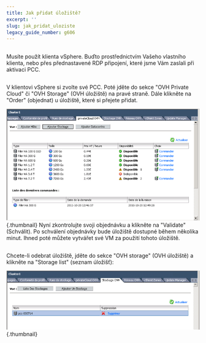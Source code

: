 ```yaml
---
title: Jak přidat úložiště?
excerpt: ''
slug: jak_pridat_uloziste
legacy_guide_number: g606
---
```



## 
Musíte použít klienta vSphere. Buďto prostřednictvím Vašeho vlastního klienta, nebo přes přednastavené RDP připojení, které jsme Vám zaslali při aktivaci PCC.


## 
V klientovi vSphere si zvolte své PCC. Poté jděte do sekce "OVH Private Cloud" či "OVH Storage" (OVH úložiště) na pravé straně.
Dále klikněte na "Order" (objednat) u úložiště, které si přejete přidat.

![](images/img_106.jpg){.thumbnail}
Nyní zkontrolujte svoji objednávku a klikněte na "Validate" (Schválit). Po schválení objednávky bude úložiště dostupné během několika minut. Ihned poté můžete vytvářet své VM za použití tohoto úložiště.


## 
Chcete-li odebrat úložiště, jděte do sekce "OVH storage" (OVH úložiště) a klikněte na "Storage list" (seznam úložišť):

![](images/img_107.jpg){.thumbnail}

